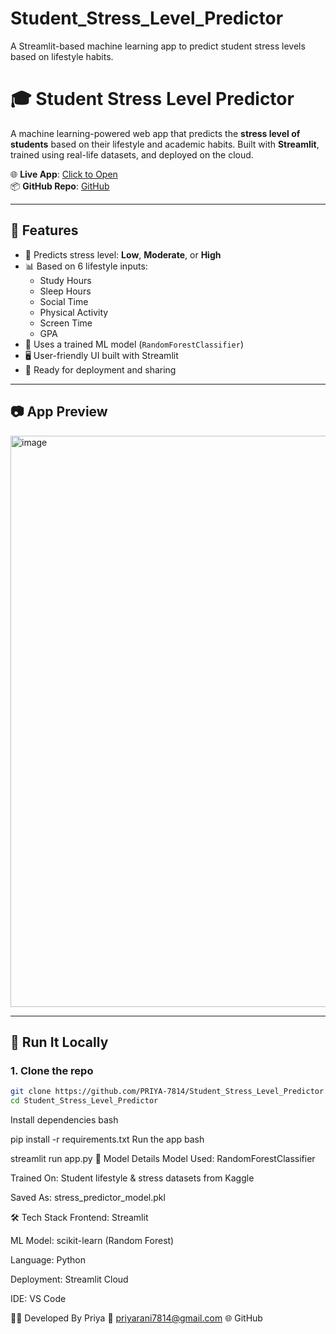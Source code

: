 # Student_Stress_Level_Predictor
A Streamlit-based machine learning app to predict student stress levels based on lifestyle habits.
# 🎓 Student Stress Level Predictor

A machine learning-powered web app that predicts the **stress level of students** based on their lifestyle and academic habits. Built with **Streamlit**, trained using real-life datasets, and deployed on the cloud.

🌐 **Live App**: [Click to Open](https://studentstresslevelpredictor-tcfrm84xjj3ipsb8r2iec4.streamlit.app/)  
📦 **GitHub Repo**: [GitHub](https://github.com/PRIYA-7814/Student_Stress_Level_Predictor)

---

## 📌 Features

- 🎯 Predicts stress level: **Low**, **Moderate**, or **High**
- 📊 Based on 6 lifestyle inputs:
  - Study Hours
  - Sleep Hours
  - Social Time
  - Physical Activity
  - Screen Time
  - GPA
- 🧠 Uses a trained ML model (`RandomForestClassifier`)
- 🖥️ User-friendly UI built with Streamlit
- 📁 Ready for deployment and sharing

---

## 📷 App Preview
<img width="1022" height="914" alt="image" src="https://github.com/user-attachments/assets/f1ba6cce-4cc2-4428-bcba-2166a5766aca" />




---

## 🚀 Run It Locally

### 1. Clone the repo

```bash
git clone https://github.com/PRIYA-7814/Student_Stress_Level_Predictor.git
cd Student_Stress_Level_Predictor
```
 Install dependencies
bash

pip install -r requirements.txt
 Run the app
bash

streamlit run app.py
🧠 Model Details
Model Used: RandomForestClassifier

Trained On: Student lifestyle & stress datasets from Kaggle

Saved As: stress_predictor_model.pkl

🛠️ Tech Stack
Frontend: Streamlit

ML Model: scikit-learn (Random Forest)

Language: Python

Deployment: Streamlit Cloud

IDE: VS Code

👩‍💻 Developed By
Priya
📧 priyarani7814@gmail.com
🌐 GitHub
